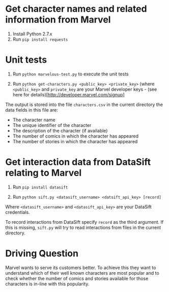 # Get character names and related information from Marvel

1. Install Python 2.7.x
2. Run `pip install requests`

# Unit tests
1. Run `python marvelous-test.py` to execute the unit tests

1. Run `python get-characters.py <public_key> <private_key>` (where `<public_key>`
  and `private_key` are your Marvel developer keys -
  (see here for details)[http://developer.marvel.com/signup]

The output is stored into the file `characters.csv` in the current directory
the data fields in this file are:

* The character name
* The unique identifier of the character
* The description of the character (if available)
* The number of comics in which the character has appeared
* The number of stories in which the character has appeared

# Get interaction data from DataSift relating to Marvel

1. Run `pip install datasift`

1. Run `python sift.py <datasift_username> <datsift_api_key> [record]`

Where `<datasift_username>` and `<datasift_api_key>` are your DataSift
credentials.

To record interactions from DataSift specify `record` as the third argument.
If this is missing, `sift.py` will try to read interactions from files in the
current directory.

# Driving Question
Marvel wants to serve its customers better. To achieve this they want to
understand which of their well known characters are most popular and to
check whether the number of comics and stories available for those characters
is in-line with this popularity.
